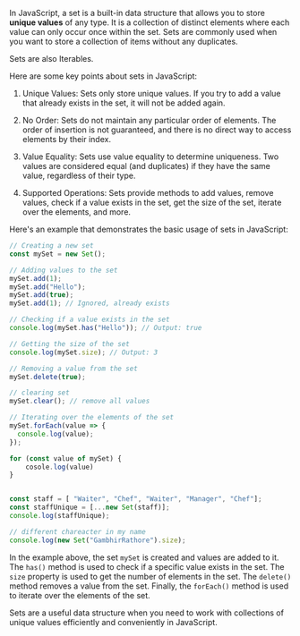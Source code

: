 In JavaScript, a set is a built-in data structure that allows you to store **unique values** of any type. It is a collection of distinct elements where each value can only occur once within the set. Sets are commonly used when you want to store a collection of items without any duplicates.

Sets are also Iterables.

Here are some key points about sets in JavaScript:

1. Unique Values: Sets only store unique values. If you try to add a value that already exists in the set, it will not be added again.

2. No Order: Sets do not maintain any particular order of elements. The order of insertion is not guaranteed, and there is no direct way to access elements by their index.

3. Value Equality: Sets use value equality to determine uniqueness. Two values are considered equal (and duplicates) if they have the same value, regardless of their type.

4. Supported Operations: Sets provide methods to add values, remove values, check if a value exists in the set, get the size of the set, iterate over the elements, and more.

Here's an example that demonstrates the basic usage of sets in JavaScript:

```javascript
// Creating a new set
const mySet = new Set();

// Adding values to the set
mySet.add(1);
mySet.add("Hello");
mySet.add(true);
mySet.add(1); // Ignored, already exists

// Checking if a value exists in the set
console.log(mySet.has("Hello")); // Output: true

// Getting the size of the set
console.log(mySet.size); // Output: 3

// Removing a value from the set
mySet.delete(true);

// clearing set 
mySet.clear(); // remove all values

// Iterating over the elements of the set
mySet.forEach(value => {
  console.log(value);
});

for (const value of mySet) {
	cosole.log(value)
}


const staff = [ "Waiter", "Chef", "Waiter", "Manager", "Chef"];
const staffUnique = [...new Set(staff)];
console.log(staffUnique);

// different chareacter in my name
console.log(new Set("GambhirRathore").size);
```

In the example above, the set `mySet` is created and values are added to it. The `has()` method is used to check if a specific value exists in the set. The `size` property is used to get the number of elements in the set. The `delete()` method removes a value from the set. Finally, the `forEach()` method is used to iterate over the elements of the set.

Sets are a useful data structure when you need to work with collections of unique values efficiently and conveniently in JavaScript.